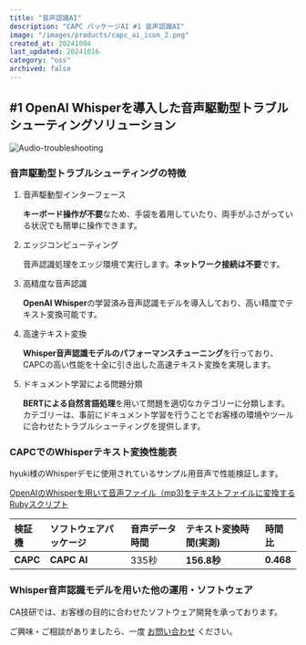 ```yaml
---
title: "音声認識AI"
description: "CAPC パッケージAI #1 音声認識AI"
image: "/images/products/capc_ai_icon_2.png"
created_at: 20241004
last_updated: 20241016
category: "oss"
archived: false
---
```


## #1 OpenAI Whisperを導入した音声駆動型トラブルシューティングソリューション

![Audio-troubleshooting](/images/products/capc_ai.png)

### 音声駆動型トラブルシューティングの特徴
1. 音声駆動型インターフェース

    **キーボード操作が不要**なため、手袋を着用していたり、両手がふさがっている状況でも簡単に操作できます。

2. エッジコンピューティング

    音声認識処理をエッジ環境で実行します。**ネットワーク接続は不要**です。

3. 高精度な音声認識

    **OpenAI Whisper**の学習済み音声認識モデルを導入しており、高い精度でテキスト変換可能です。

4. 高速テキスト変換

    **Whisper音声認識モデルのパフォーマンスチューニング**を行っており、CAPCの高い性能を十全に引き出した高速テキスト変換を実現します。

5. ドキュメント学習による問題分類

    **BERTによる自然言語処理**を用いて問題を適切なカテゴリーに分類します。カテゴリーは、事前にドキュメント学習を行うことでお客様の環境やツールに合わせたトラブルシューティングを提供します。

### CAPCでのWhisperテキスト変換性能表

hyuki様のWhisperデモに使用されているサンプル用音声で性能検証します。

[OpenAIのWhisperを用いて音声ファイル（mp3)をテキストファイルに変換するRubyスクリプト](https://gist.github.com/hyuki/39d077ba90c9d74065a915d398dfd24a)


| 検証機 | ソフトウェアパッケージ | 音声データ時間 | テキスト変換時間(実測) | 時間比 |
|:---|:---|:---|:---|:---|
| **CAPC** | **CAPC AI** | 335秒 | **156.8秒** | **0.468** |

### Whisper音声認識モデルを用いた他の運用・ソフトウェア

CA技研では、お客様の目的に合わせたソフトウェア開発を承っております。

ご興味・ご相談がありましたら、一度 [お問い合わせ](/contactus) ください。
